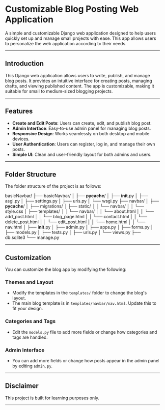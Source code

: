# Customizable Blog Posting Web Application

A simple and customizable Django web application designed to help users quickly set up and manage small projects with ease. This app allows users to personalize the web application according to their needs.

---

## Introduction

This Django web application allows users to write, publish, and manage blog posts. It provides an intuitive interface for creating posts, managing drafts, and viewing published content. The app is customizable, making it suitable for small to medium-sized blogging projects.

---

## Features

- **Create and Edit Posts**: Users can create, edit, and publish blog post.
- **Admin Interface**: Easy-to-use admin panel for managing blog posts.
- **Responsive Design**: Works seamlessly on both desktop and mobile devices.
- **User Authentication**: Users can register, log in, and manage their own posts.
- **Simple UI**: Clean and user-friendly layout for both admins and users.

---

## Folder Structure

The folder structure of the project is as follows:

basicNavbar/
├── basicNavbar/
│   ├── __pycache__/
│   ├── __init__.py
│   ├── asgi.py
│   ├── settings.py
│   ├── urls.py
│   └── wsgi.py
├── navbar/
│   ├── __pycache__/
│   ├── migrations/
│   ├── static/
│   │   └── navbar/
│   │     └── style.css
│   ├── templates/
│   │   └── navbar/
│   │     └── about.html
│   │     └── add_post.html
│   │     └── blog_page.html
│   │     └── contact.html
│   │     └── delete_post.html
│   │     └── edit_post.html
│   │     └── home.html
│   │     └── nav.html
│   ├── __init__.py
│   ├── admin.py
│   ├── apps.py
│   ├── forms.py
│   ├── models.py
│   ├── tests.py
│   ├── urls.py
│   └── views.py
├── db.sqlite3
└── manage.py


---

## Customization

You can customize the blog app by modifying the following:

### **Themes and Layout**
- Modify the templates in the `templates/` folder to change the blog's layout.
- The main blog template is in `templates/navbar/nav.html`. Update this to fit your design.

### **Categories and Tags**
- Edit the `models.py` file to add more fields or change how categories and tags are handled.

### **Admin Interface**
- You can add more fields or change how posts appear in the admin panel by editing `admin.py`.

---

## Disclaimer

This project is built for learning purposes only.

---
